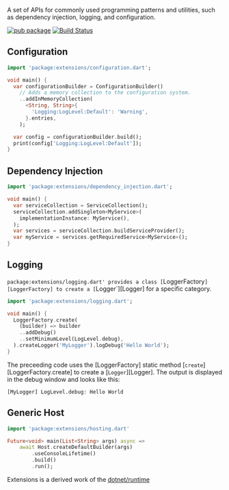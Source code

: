 A set of APIs for commonly used programming patterns and utilities, such as dependency injection, logging, and configuration.

[![pub package](https://img.shields.io/pub/v/extensions.svg)](https://pub.dev/packages/extensions)
[![Build Status](https://github.com/jamiewest/extensions/workflows/Dart/badge.svg)](https://github.com/jamiewest/extensions/actions?query=workflow%3A"Dart"+branch%main)

## Configuration
```dart
import 'package:extensions/configuration.dart';

void main() {
  var configurationBuilder = ConfigurationBuilder()
    // Adds a memory collection to the configuration system.
    ..addInMemoryCollection(
      <String, String>{
        'Logging:LogLevel:Default': 'Warning',
      }.entries,
    );

  var config = configurationBuilder.build();
  print(config['Logging:LogLevel:Default']);
}
```

## Dependency Injection
```dart
import 'package:extensions/dependency_injection.dart';

void main() {
  var serviceCollection = ServiceCollection();
  serviceCollection.addSingleton<MyService>(
    implementationInstance: MyService(),
  );
  var services = serviceCollection.buildServiceProvider();
  var myService = services.getRequiredService<MyService>();
}
```

## Logging
`package:extensions/logging.dart' provides a class [`LoggerFactory`][LoggerFactory] to create a [`Logger`][Logger] for a specific category.
```dart
import 'package:extensions/logging.dart';

void main() {
  LoggerFactory.create(
    (builder) => builder
    ..addDebug()
    ..setMinimumLevel(LogLevel.debug),
  ).createLogger('MyLogger').logDebug('Hello World');
}
```
The preceeding code uses the [LoggerFactory] static method [`create`][LoggerFactory.create] to create a [`Logger`][Logger]. The output is displayed in the debug window and looks like this:
```
[MyLogger] LogLevel.debug: Hello World
```


## Generic Host
```dart
import 'package:extensions/hosting.dart' 

Future<void> main(List<String> args) async =>
    await Host.createDefaultBuilder(args)
        .useConsoleLifetime()
        .build()
        .run();
```

Extensions is a derived work of the [dotnet/runtime](https://github.com/dotnet/runtime) 


